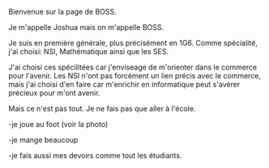 Bienvenue sur la page de BOSS.



Je m'appelle Joshua mais on m'appelle BOSS. 

Je suis en première générale, plus précisément en 1G6. Comme spécialité, j'ai choisi: NSI, Mathématique ainsi que les SES.

J'ai choisi ces spécilitées car j'enviseage de m'orienter dans le commerce pour l'avenir. Les NSI n'ont pas forcément un lien précis avec le commerce, mais j'ai 
choisi d'en faire car m'enrichir en informatique peut s'avérer précieux pour m'ont avenir.



Mais ce n'est pas tout. Je ne fais pas que aller à l'école.

  -je joue au foot (voir la photo)
  
  -je mange beaucoup
  
  -je fais aussi mes devoirs comme tout les étudiants.
  
